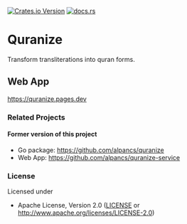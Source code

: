[![Crates.io Version](https://img.shields.io/crates/v/quranize)](https://crates.io/crates/quranize)
[![docs.rs](https://img.shields.io/docsrs/quranize)](https://docs.rs/quranize)

# Quranize

Transform transliterations into quran forms.

## Web App

<https://quranize.pages.dev>


### Related Projects

#### Former version of this project

- Go package: <https://github.com/alpancs/quranize>
- Web App: <https://github.com/alpancs/quranize-service>

### License

Licensed under

- Apache License, Version 2.0
   ([LICENSE](LICENSE) or <http://www.apache.org/licenses/LICENSE-2.0>)
